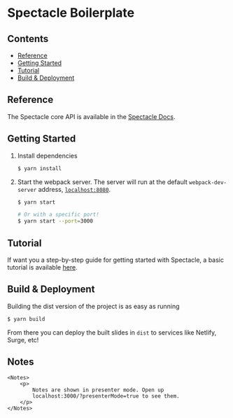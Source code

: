 Spectacle Boilerplate
=====================

## Contents

- [Reference](#reference)
- [Getting Started](#getting-started)
- [Tutorial](#tutorial)
- [Build & Deployment](#build-deployment)

## Reference

The Spectacle core API is available in the [Spectacle Docs](https://github.com/FormidableLabs/spectacle/blob/master/README.md).

## Getting Started

1. Install dependencies

    ```sh
    $ yarn install
    ```

2. Start the webpack server. The server will run at the default `webpack-dev-server` address, [`localhost:8080`](http://localhost:8080).

    ```sh
    $ yarn start

    # Or with a specific port!
    $ yarn start --port=3000
    ```

## Tutorial

If want you a step-by-step guide for getting started with Spectacle, a basic tutorial is available [here](https://github.com/FormidableLabs/spectacle/blob/master/docs/tutorial.md).

## Build & Deployment

Building the dist version of the project is as easy as running

```sh
$ yarn build
```

From there you can deploy the built slides  in `dist` to services like Netlify, Surge, etc!

## Notes

```
<Notes>
    <p>
        Notes are shown in presenter mode. Open up
        localhost:3000/?presenterMode=true to see them.
    </p>
</Notes>
```
